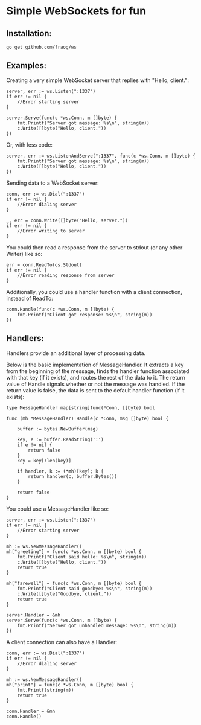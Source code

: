 # Simple WebSockets for fun

## Installation:

	go get github.com/fraog/ws

## Examples:

Creating a very simple WebSocket server that replies with "Hello, client.":

	server, err := ws.Listen(":1337")
	if err != nil {
		//Error starting server
	}

	server.Serve(func(c *ws.Conn, m []byte) {
		fmt.Printf("Server got message: %s\n", string(m))
		c.Write([]byte("Hello, client."))
	})

Or, with less code:

	server, err := ws.ListenAndServe(":1337", func(c *ws.Conn, m []byte) {
		fmt.Printf("Server got message: %s\n", string(m))
		c.Write([]byte("Hello, client."))
	})

Sending data to a WebSocket server:

	conn, err := ws.Dial(":1337")
	if err != nil {
		//Error dialing server
	}

	_, err = conn.Write([]byte("Hello, server."))
	if err != nil {
		//Error writing to server
	}

You could then read a response from the server to stdout (or any other Writer) like so:

	err = conn.ReadTo(os.Stdout)
	if err != nil {
		//Error reading response from server
	}


Additionally, you could use a handler function with a client connection, instead of ReadTo:

	conn.Handle(func(c *ws.Conn, m []byte) {
		fmt.Printf("Client got response: %s\n", string(m))
	})

## Handlers:

Handlers provide an additional layer of processing data.

Below is the basic implementation of MessageHandler. It extracts a key from the beginning of the message, finds the handler function associated with that key (if it exists),
and routes the rest of the data to it. The return value of Handle signals whether or not the message was handled. If the return value is false, the data is sent to the default handler function (if it exists):

	type MessageHandler map[string]func(*Conn, []byte) bool

	func (mh *MessageHandler) Handle(c *Conn, msg []byte) bool {
			
		buffer := bytes.NewBuffer(msg)
		
		key, e := buffer.ReadString(':')
		if e != nil {
			return false
		}
		key = key[:len(key)]
		
		if handler, k := (*mh)[key]; k {
			return handler(c, buffer.Bytes())
		}
		
		return false
	}

You could use a MessageHandler like so:

	server, err := ws.Listen(":1337")
	if err != nil {
		//Error starting server
	}

	mh := ws.NewMessageHandler()
	mh["greeting"] = func(c *ws.Conn, m []byte) bool {
		fmt.Printf("Client said hello: %s\n", string(m))
		c.Write([]byte("Hello, client."))
		return true
	}
	
	mh["farewell"] = func(c *ws.Conn, m []byte) bool {
		fmt.Printf("Client said goodbye: %s\n", string(m))
		c.Write([]byte("Goodbye, client."))
		return true
	}
	
	server.Handler = &mh
	server.Serve(func(c *ws.Conn, m []byte) {
		fmt.Printf("Server got unhandled message: %s\n", string(m))
	})
	
A client connection can also have a Handler:

	conn, err := ws.Dial(":1337")
	if err != nil {
		//Error dialing server
	}
	
	mh := ws.NewMessageHandler()
	mh["print"] = func(c *ws.Conn, m []byte) bool {
		fmt.Printf(string(m))
		return true
	}
	
	conn.Handler = &mh
	conn.Handle()



